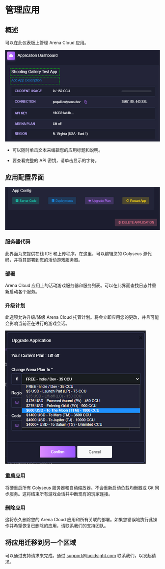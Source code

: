# 管理应用

## 概述
可以在此仪表板上管理 Arena Cloud 应用。

![应用按钮](../../images/manage-app-titles.jpg)

- 可以随时单击文本来编辑您的应用标题和说明。

- 要查看完整的 API 密钥，请单击显示的字符。

## 应用配置界面

![应用按钮](../../images/app-management-buttons.jpg)

### 服务器代码
此界面为您提供在线 IDE 和上传程序。在这里，可以编辑您的 Colyseus 源代码，并将其部署到您的活动游戏服务器。

### 部署
Arena Cloud 应用上的活动游戏服务器和服务列表。可以在此界面查找日志并重新启动各个服务。

### 升级计划
此选项允许升级/降级 Arena Cloud 托管计划。将会立即应用您的更改，并且可能会影响当前正在进行的游戏会话。

![应用按钮](../../images/upgrade-dialog.jpg)

### 重启应用
将硬重启所有 Colyseus 服务器和自动缩放器。不会重新启动负载均衡器或 Git 同步服务。这将结束所有游戏会话并中断现有的玩家连接。

### 删除应用
这将永久删除您的 Arena Cloud 应用和所有关联的部署。如果您错误地执行此操作并希望恢复已删除的应用，请联系我们的支持团队。

## 将应用迁移到另一个区域

可以通过支持请求来完成。通过 [support@lucidsight.com](mailto:support@lucidsight.com) 联系我们，以发起请求。